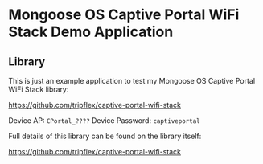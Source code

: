 # Mongoose OS Captive Portal WiFi Stack Demo Application

## Library

This is just an example application to test my Mongoose OS Captive Portal WiFi Stack library:

https://github.com/tripflex/captive-portal-wifi-stack

Device AP: `CPortal_????`
Device Password: `captiveportal`

Full details of this library can be found on the library itself:

https://github.com/tripflex/captive-portal-wifi-stack